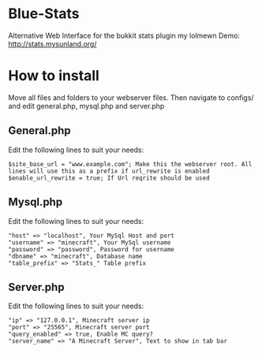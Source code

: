 # Blue-Stats
Alternative Web Interface for the bukkit stats plugin my lolmewn
Demo: http://stats.mysunland.org/

How to install
==============
Move all files and folders to your webserver files. Then navigate to configs/ and edit general.php, mysql.php and server.php

General.php
--------------
Edit the following lines to suit your needs:
```
$site_base_url = "www.example.com"; Make this the webserver root. All lines will use this as a prefix if url_rewrite is enabled
$enable_url_rewrite = true; If Url reqrite should be used
```

Mysql.php
--------------
Edit the following lines to suit your needs:
```
"host" => "localhost", Your MySql Host and port
"username" => "minecraft", Your MySql username
"password" => "password", Password for username
"dbname" => "minecraft", Database name
"table_prefix" => "Stats_" Table prefix
```

Server.php
--------------
Edit the following lines to suit your needs:
```
"ip" => "127.0.0.1", Minecraft server ip
"port" => "25565", Minecraft server port
"query_enabled" => true, Enable MC query?
"server_name" => "A Minecraft Server", Text to show in tab bar
```

